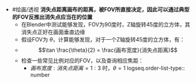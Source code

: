 - #绘画/透视 **消失点距离画布的距离，被FOV所直接决定，因此可以通过典型的FOV反推出消失点应当在的位置**
	- 在Blender中测试能够发现，FOV为90度时，Z轴旋转45度的立方体，其消失点正好在画面垂直边缘
	- 假设FOV为 $\theta$，计算能够发现，对于一个Z轴旋转45度的立方体，有：
	- $$\tan \frac{\theta}{2} = \frac{画布宽度}{消失点距离}$$
	- 检查一些常见比例对应的FOV，以及查询相应焦距：
		- $画布宽度:消失点距离 = 1 : 3$ 时，$\theta = 1$
		  logseq.order-list-type:: number
